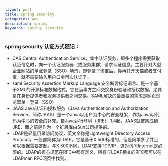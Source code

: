 ```yaml
---
layout: post
title: spring security
categories: web
description: spring
keywords: spring, security
---
```


### spring security 认证方式随记：


- CAS Central Authentication Service，集中认证服务，即多个程序需要获取认证信息时，向一个认证服务器（或服务集群）请求认证信息。主要针对大型企业网站的单点登录（SSO）场景，即登录了淘宝后，你再打开天猫或者支付宝，就不需要输入用户口令再次认证了。
- saml Security Assertion Markup Language 安全断言标记语言。是一个基于XML的开源标准数据格式，它在当事方之间交换身份验证和授权数据，尤其是在身份提供者和服务提供者之间交换。SAML解决的最重要的需求是网页浏览器单一登录（SSO）
- JAAS Java认证和授权服务（Java Authentication and Authorization Service，简称JAAS）是一个Java以用户为中心的安全框架，作为Java以代码为中心的安全的补充。自Java运行环境（JRE） 1.4起，JAAS就被集成到JRE，而之前是作为一个扩展库由Sun公司提供的。
- LDAP是轻量目录访问协议，英文全称是Lightweight Directory Access Protocol，一般都简称为LDAP。它是基于X.500标准的，但是简单多了并且可以根据需要定制。与X.500不同，LDAP支持TCP/IP，这对访问Internet是必须的。LDAP的核心规范在RFC中都有定义，所有与LDAP相关的RFC都可以在LDAPman RFC网页中找到。

